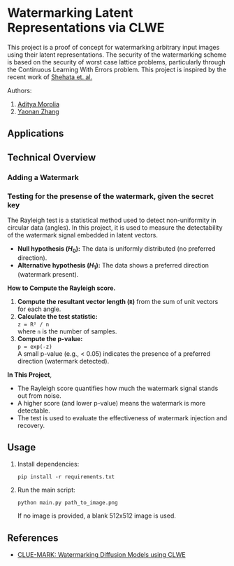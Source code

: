 # Watermarking Latent Representations via CLWE

This project is a proof of concept for watermarking arbitrary input images using their latent representations. The security of the watermarking scheme is based on the security of worst case lattice problems, particularly through the  Continuous Learning With Errors problem. This project is inspired by the recent work of [Shehata et. al.](https://arxiv.org/abs/2411.11434)

Authors: 

1. [Aditya Morolia](https://thecharmingsociopath.github.io)
2. [Yaonan Zhang]()

## Applications

## Technical Overview

### Adding a Watermark

### Testing for the presense of the watermark, given the secret key 

The Rayleigh test is a statistical method used to detect non-uniformity in circular data (angles). In this project, it is used to measure the detectability of the watermark signal embedded in latent vectors.

- **Null hypothesis ($H_0$):** The data is uniformly distributed (no preferred direction).
- **Alternative hypothesis ($H_1$):** The data shows a preferred direction (watermark present).

**How to Compute the Rayleigh score.**

1. **Compute the resultant vector length (`R`)** from the sum of unit vectors for each angle.
2. **Calculate the test statistic:**  
   `z = R² / n`  
   where `n` is the number of samples.
3. **Compute the p-value:**  
   `p = exp(-z)`  
   A small p-value (e.g., < 0.05) indicates the presence of a preferred direction (watermark detected).

**In This Project**,

- The Rayleigh score quantifies how much the watermark signal stands out from noise.
- A higher score (and lower p-value) means the watermark is more detectable.
- The test is used to evaluate the effectiveness of watermark injection and recovery.

## Usage

1. Install dependencies:
   ```
   pip install -r requirements.txt
   ```
2. Run the main script:
   ```
   python main.py path_to_image.png
   ```
   If no image is provided, a blank 512x512 image is used.

## References

- [CLUE-MARK: Watermarking Diffusion Models using CLWE](https://arxiv.org/abs/2411.11434)
